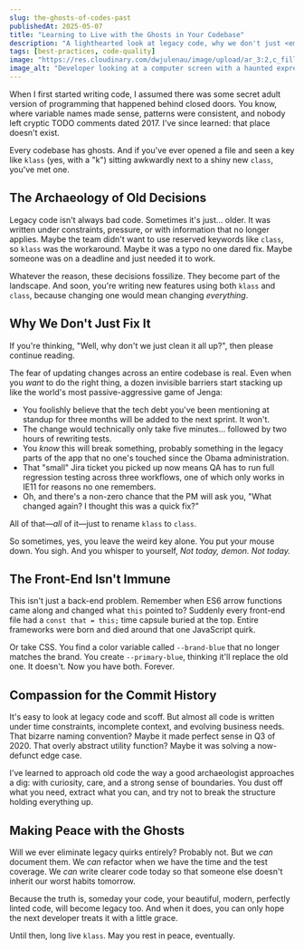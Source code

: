 ```yaml
---
slug: the-ghosts-of-codes-past
publishedAt: 2025-05-07
title: "Learning to Live with the Ghosts in Your Codebase"
description: "A lighthearted look at legacy code, why we don't just <em>fix it</em>, and how to survive the haunted hallways of old decisions with a bit of grace."
tags: [best-practices, code-quality]
image: "https://res.cloudinary.com/dwjulenau/image/upload/ar_3:2,c_fill,dpr_auto,f_auto,fl_progressive,q_auto/v1746631757/josh-portfolio/assets_task_01jtnn5dqsfy6svvg0yg1xdxbt_1746631115_img_0.webp"
image_alt: "Developer looking at a computer screen with a haunted expression, surrounded by ghostly code snippets."
---
```


When I first started writing code, I assumed there was some secret adult version of programming that happened behind closed doors. You know, where variable names made sense, patterns were consistent, and nobody left cryptic TODO comments dated 2017. I've since learned: that place doesn't exist.

Every codebase has ghosts. And if you've ever opened a file and seen a key like `klass` (yes, with a "k") sitting awkwardly next to a shiny new `class`, you've met one.

## The Archaeology of Old Decisions

Legacy code isn't always bad code. Sometimes it's just… older. It was written under constraints, pressure, or with information that no longer applies. Maybe the team didn't want to use reserved keywords like `class`, so `klass` was the workaround. Maybe it was a typo no one dared fix. Maybe someone was on a deadline and just needed it to work.

Whatever the reason, these decisions fossilize. They become part of the landscape. And soon, you're writing new features using both `klass` and `class`, because changing one would mean changing *everything*.

## Why We Don't Just Fix It

If you're thinking, "Well, why don't we just clean it all up?", then please continue reading.

The fear of updating changes across an entire codebase is real. Even when you *want* to do the right thing, a dozen invisible barriers start stacking up like the world's most passive-aggressive game of Jenga:

* You foolishly believe that the tech debt you've been mentioning at standup for three months will be added to the next sprint. It won't.
* The change would technically only take five minutes… followed by two hours of rewriting tests.
* You *know* this will break something, probably something in the legacy parts of the app that no one's touched since the Obama administration.
* That "small" Jira ticket you picked up now means QA has to run full regression testing across three workflows, one of which only works in IE11 for reasons no one remembers.
* Oh, and there's a non-zero chance that the PM will ask you, "What changed again? I thought this was a quick fix?"

All of that&mdash;*all* of it&mdash;just to rename `klass` to `class`.

So sometimes, yes, you leave the weird key alone. You put your mouse down. You sigh. And you whisper to yourself, *Not today, demon. Not today.*

## The Front-End Isn't Immune

This isn't just a back-end problem. Remember when ES6 arrow functions came along and changed what `this` pointed to? Suddenly every front-end file had a `const that = this;` time capsule buried at the top. Entire frameworks were born and died around that one JavaScript quirk.

Or take CSS. You find a color variable called `--brand-blue` that no longer matches the brand. You create `--primary-blue`, thinking it'll replace the old one. It doesn't. Now you have both. Forever.

## Compassion for the Commit History

It's easy to look at legacy code and scoff. But almost all code is written under time constraints, incomplete context, and evolving business needs. That bizarre naming convention? Maybe it made perfect sense in Q3 of 2020. That overly abstract utility function? Maybe it was solving a now-defunct edge case.

I've learned to approach old code the way a good archaeologist approaches a dig: with curiosity, care, and a strong sense of boundaries. You dust off what you need, extract what you can, and try not to break the structure holding everything up.

## Making Peace with the Ghosts

Will we ever eliminate legacy quirks entirely? Probably not. But we *can* document them. We *can* refactor when we have the time and the test coverage. We *can* write clearer code today so that someone else doesn't inherit our worst habits tomorrow.

Because the truth is, someday your code, your beautiful, modern, perfectly linted code, will become legacy too. And when it does, you can only hope the next developer treats it with a little grace.

Until then, long live `klass`. May you rest in peace, eventually.
